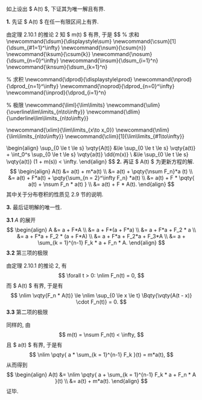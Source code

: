 如上设出 $ A(t) $, 下证其为唯一解且有界.

**1.**	先证 $ A(t) $ 在任一有限区间上有界.

由定理 2.10.1 的推论 2 知 $ m(t) $ 有界, 于是
$$
% 求和
\newcommand{\dsum}{\displaystyle\sum}
\newcommand{\csum}[1]{\dsum_{#1=1}^\infty}
\newcommand{\nsum}{\csum{n}}
\newcommand{\ksum}{\csum{k}}
\newcommand{\nosum}{\dsum_{n=0}^\infty}
\newcommand{\insum}{\dsum_{i=1}^n}
\newcommand{\knsum}{\dsum_{k=1}^n}

% 求积
\newcommand{\dprod}{\displaystyle\prod}
\newcommand{\nprod}{\dprod_{n=1}^\infty}
\newcommand{\noprod}{\dprod_{n=0}^\infty}
\newcommand{\inprod}{\dprod_{i=1}^n}

% 极限
\newcommand{\liml}{\lim\limits}
\newcommand{\ulim}{\overline\lim\limits_{n\to\infty}}
\newcommand{\dlim}{\underline\lim\limits_{n\to\infty}}

\newcommand{\xlim}{\lim\limits_{x\to x_0}}
\newcommand{\nlim}{\lim\limits_{n\to\infty}}
\newcommand{\clim}[1]{\lim\limits_{#1\to\infty}}



\begin{align}
\sup_{0 \le t \le s} \vqty{A(t)}
&\le \sup_{0 \le t \le s} \vqty{a(t)} +
\int_0^s \sup_{0 \le t \le s} \vqty{a(t)} \dd{m(x)}
\\
&\le \sup_{0 \le t \le s} \vqty{a(t)} (1 + m(s))
< \infty.
\end{align}
$$
**2.**	再证 $ A(t) $ 为更新方程的解.
$$
\begin{align}
A(t) &= a(t) + m*a(t) \\
&= a(t) + \pqty{\nsum F_n}*a (t)
\\
&= a(t) + F*a(t) + \pqty{\sum_{n = 2}^\infty F_n} *a(t)
\\
&= a(t) + F * \pqty{
	a(t) + \nsum F_n * a(t)
} \\
&= a(t) + F * A(t).
\end{align}
$$
其中关于分布卷积的性质见 2.9 节的说明.

**3.**	最后证明解的唯一性.

**3.1**	$A$ 的展开
$$
\begin{align}
A &= a + F*A
\\
&= a + F*(a + F*a)
\\
&= a + F*a + F_2 * a
\\
&= a + F*a + F_2 * (a + F*A)
\\
&= a + F*a + F_2*a + F_3*A
\\
&= a + \sum_{k = 1}^{n-1} F_k * a + F_n * A.
\end{align}
$$
**3.2**	第三项的极限

由定理 2.10.1 的推论 2, 有
$$
\forall t > 0: \nlim F_n(t) = 0,
$$
而 $ A(t) $ 有界, 于是有
$$
\nlim \vqty{F_n * A(t)}
\le \nlim \sup_{0 \le x \le t} \Bqty{\vqty{A(t - x)} \cdot F_n(t)}
= 0.
$$
**3.3**	第二项的极限

同样的, 由
$$
m(t) = \nsum F_n(t) < \infty,
$$
且 $ a(t) $ 有界, 于是有
$$
\nlim \pqty{
	a * \sum_{k = 1}^{n-1} F_k
}(t) = m*a(t),
$$
从而得到
$$
\begin{align}
A(t) &= \nlim \pqty{
	a + \sum_{k = 1}^{n-1} F_k * a + F_n * A
}(t) \\
&= a(t) + m*a(t).
\end{align}
$$
证毕.